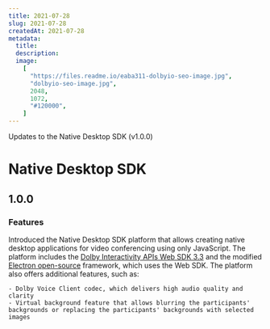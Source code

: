 ```yaml
---
title: 2021-07-28
slug: 2021-07-28
createdAt: 2021-07-28
metadata:
  title:
  description:
  image:
    [
      "https://files.readme.io/eaba311-dolbyio-seo-image.jpg",
      "dolbyio-seo-image.jpg",
      2048,
      1072,
      "#120000",
    ]
---
```


Updates to the Native Desktop SDK (v1.0.0)

# Native Desktop SDK

## 1.0.0

### Features

Introduced the Native Desktop SDK platform that allows creating native desktop applications for video conferencing using only JavaScript. The platform includes the [Dolby Interactivity APIs Web SDK 3.3](doc:js-client-sdk-voxeetsdk) and the modified [Electron open-source](https://www.electronjs.org/) framework, which uses the Web SDK. The platform also offers additional features, such as:

    - Dolby Voice Client codec, which delivers high audio quality and clarity
    - Virtual background feature that allows blurring the participants' backgrounds or replacing the participants' backgrounds with selected images
